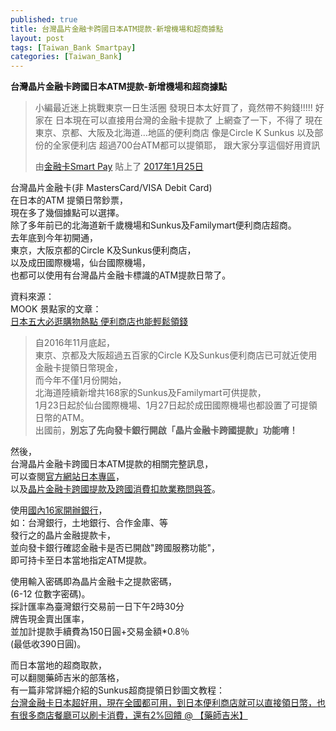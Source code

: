 ```yaml
---
published: true
title: 台灣晶片金融卡跨國日本ATM提款-新增機場和超商據點
layout: post
tags: [Taiwan_Bank Smartpay]
categories: [Taiwan_Bank]
---
```



**台灣晶片金融卡跨國日本ATM提款-新增機場和超商據點**    
    
<div id="fb-root"></div>
<script>(function(d, s, id) {
  var js, fjs = d.getElementsByTagName(s)[0];
  if (d.getElementById(id)) return;
  js = d.createElement(s); js.id = id;
  js.src = "//connect.facebook.net/zh_TW/sdk.js#xfbml=1&version=v2.8";
  fjs.parentNode.insertBefore(js, fjs);
}(document, 'script', 'facebook-jssdk'));</script>
<div class="fb-post" data-href="https://zh-tw.facebook.com/smartpayteam/posts/1139062369543973" data-width="500" data-show-text="true"><blockquote cite="https://www.facebook.com/smartpayteam/posts/1139062369543973" class="fb-xfbml-parse-ignore"><p>&#x5c0f;&#x7de8;&#x6700;&#x8fd1;&#x8ff7;&#x4e0a;&#x6311;&#x6230;&#x6771;&#x4eac;&#x4e00;&#x65e5;&#x751f;&#x6d3b;&#x5708; 
&#x767c;&#x73fe;&#x65e5;&#x672c;&#x592a;&#x597d;&#x8cb7;&#x4e86;&#xff0c;&#x7adf;&#x7136;&#x5e36;&#x4e0d;&#x5920;&#x9322;!!!!! 
&#x597d;&#x5bb6;&#x5728; &#x65e5;&#x672c;&#x73fe;&#x5728;&#x53ef;&#x4ee5;&#x76f4;&#x63a5;&#x7528;&#x53f0;&#x7063;&#x7684;&#x91d1;&#x878d;&#x5361;&#x63d0;&#x6b3e;&#x4e86; 
&#x4e0a;&#x7db2;&#x67e5;&#x4e86;&#x4e00;&#x4e0b;&#xff0c;&#x4e0d;&#x5f97;&#x4e86; 
&#x73fe;&#x5728;&#x6771;&#x4eac;&#x3001;&#x4eac;&#x90fd;&#x3001;&#x5927;&#x962a;&#x53ca;&#x5317;&#x6d77;&#x9053;&#x2026;&#x5730;&#x5340;&#x7684;&#x4fbf;&#x5229;&#x5546;&#x5e97; 
&#x50cf;&#x662f;Circle K Sunkus &#x4ee5;&#x53ca;&#x90e8;&#x4efd;&#x7684;&#x5168;&#x5bb6;&#x4fbf;&#x5229;&#x5e97; 
&#x8d85;&#x904e;700&#x53f0;ATM&#x90fd;&#x53ef;&#x4ee5;&#x63d0;&#x9818;&#x8036;&#xff0c; 
&#x8ddf;&#x5927;&#x5bb6;&#x5206;&#x4eab;&#x9019;&#x500b;&#x597d;&#x7528;&#x8cc7;&#x8a0a;</p>由<a href="https://www.facebook.com/smartpayteam/">金融卡Smart Pay</a> 貼上了&nbsp;<a href="https://www.facebook.com/smartpayteam/posts/1139062369543973">2017年1月25日</a></blockquote></div>
    
 
台灣晶片金融卡(非 MastersCard/VISA Debit Card)   
在日本的ATM 提領日幣鈔票，      
現在多了幾個據點可以選擇。   
除了多年前已的北海道新千歲機場和Sunkus及Familymart便利商店超商。    
去年底到今年初開通，    
東京，大阪京都的Circle K及Sunkus便利商店，    
以及成田國際機場，仙台國際機場，    
也都可以使用有台灣晶片金融卡標識的ATM提款日幣了。    
    
資料來源：   
MOOK 景點家的文章：    
[日本五大必逛購物熱點 便利商店也能輕鬆領錢][1]    

> 自2016年11月底起，    
> 東京、京都及大阪超過五百家的Circle K及Sunkus便利商店已可就近使用金融卡提領日幣現金，   
> 而今年不僅1月份開始，   
> 北海道陸續新增共168家的Sunkus及Familymart可供提款，   
> 1月23日起於仙台國際機場、1月27日起於成田國際機場也都設置了可提領日幣的ATM。    
> 出國前，**別忘了先向發卡銀行開啟「晶片金融卡跨國提款」功能唷！**    

然後，  
台灣晶片金融卡跨國日本ATM提款的相關完整訊息，  
可以查閱[官方網站日本專區][2]，  
以及[晶片金融卡跨國提款及跨國消費扣款業務問與答][3]。  
  
使用[國內16家開辦銀行][4]，  
如：台灣銀行，土地銀行、合作金庫、等  
發行之的晶片金融提款卡，  
並向發卡銀行確認金融卡是否已開啟"跨國服務功能"，  
即可持卡至日本當地指定ATM提款。  

使用輸入密碼即為晶片金融卡之提款密碼，  
(6-12 位數字密碼)。  
採計匯率為臺灣銀行交易前一日下午2時30分  
牌告現金賣出匯率，  
並加計提款手續費為150日圓+交易金額*0.8％  
(最低收390日圓)。   
  
而日本當地的超商取款，  
可以翻閱藥師吉米的部落格，  
有一篇非常詳細介紹的Sunkus超商提領日鈔圖文教程：  
[台灣金融卡日本超好用，現在全國都可用，到日本便利商店就可以直接領日幣，也有很多商店餐廳可以刷卡消費，還有2%回饋 @ 【藥師吉米】][5]  

[1]: http://www.mook.com.tw/article.php?op=articleinfo&articleid=14648
[2]: http://smart2pay.com.tw/japan/
[3]: http://www.smart2pay.com.tw/edm/jp/jp_05.html
[4]: http://smart2pay.com.tw/intital_bank/
[5]: http://drugs.pixnet.net/blog/post/44359324
